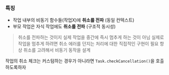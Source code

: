 ### 특징
- 작업 내부의 비동기 함수들(작업X)에 **취소를 전파** (동일 컨텍스트)
- 부모 작업은 자식 작업에도 **취소를 전파** (구조적 동시성) 

> 취소를 전파하는 것이지 실제 작업을 중간에 즉시 멈추게 하는 것이 아님
> 실제로 작업을 멈추게 하려면 취소 에러를 던지는 처리에 대한 직접적인 구현이 필요
> 항상 취소를 고려해서 비동기 동작을 설계

작업의 취소 체크는 커스텀하는 경우가 아니라면 `Task.checkCancellation()`을 호출하도록하자